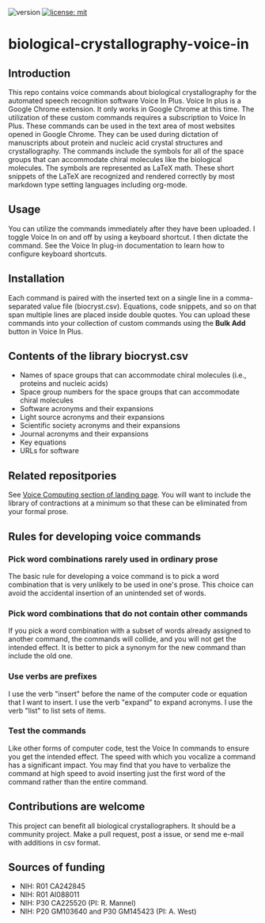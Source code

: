 ![version](https://img.shields.io/static/v1?label=biological-crystallography-voice-in&message=0.1&color=brightcolor)
[![license: mit](https://img.shields.io/badge/license-mit-blue.svg)](https://opensource.org/licenses/mit)


# biological-crystallography-voice-in

## Introduction
This repo contains voice commands about biological crystallography for the automated speech recognition software Voice In Plus.
Voice In plus is a Google Chrome extension.
It only works in Google Chrome at this time.
The utilization of these custom commands requires a subscription to Voice In Plus.
These commands can be used in the text area of most websites opened in Google Chrome.
They can be used during dictation of manuscripts about protein and nucleic acid crystal structures and crystallography.
The commands include the symbols for all of the space groups that can accommodate chiral molecules like the biological molecules.
The symbols are represented as LaTeX math.
These short snippets of the LaTeX are recognized and rendered correctly by most markdown type setting languages including org-mode.

## Usage
You can utilize the commands immediately after they have been uploaded.
I toggle Voice In on and off by using a keyboard shortcut.
I then dictate the command.
See the Voice In plug-in documentation to learn how to configure keyboard shortcuts.

## Installation
Each command is paired with the inserted text on a single line in a comma-separated value file (biocryst.csv).
Equations, code snippets, and so on that span multiple lines are placed inside double quotes.
You can upload these commands into your collection of custom commands using the **Bulk Add** button in Voice In Plus.

## Contents of the library biocryst.csv

- Names of space groups that can accommodate chiral molecules (i.e., proteins and nucleic acids)
- Space group numbers for the space groups that can accommodate chiral molecules
- Software acronyms and their expansions
- Light source acronyms and their expansions
- Scientific society acronyms and their expansions
- Journal acronyms and their expansions
- Key equations
- URLs for software


## Related repositpories
See [Voice Computing section of landing page](https://github.com/MooersLab/MooersLab?tab=readme-ov-file#voice-computing).
You will want to include the library of contractions at a minimum so that these can be eliminated from your formal prose.

## Rules for developing voice commands

### Pick word combinations rarely used in ordinary prose
The basic rule for developing a voice command is to pick a word combination that is very unlikely to be used in one's prose.
This choice can avoid the accidental insertion of an unintended set of words.

### Pick word combinations that do not contain other commands
If you pick a word combination with a subset of words already assigned to another command, the commands will collide, and you will not get the intended effect.
It is better to pick a synonym for the new command than include the old one.

### Use verbs are prefixes
I use the verb "insert" before the name of the computer code or equation that I want to insert.
I use the verb "expand" to expand acronyms.
I use the verb "list" to list sets of items.

### Test the commands
Like other forms of computer code, test the Voice In commands to ensure you get the intended effect.
The speed with which you vocalize a command has a significant impact.
You may find that you have to verbalize the command at high speed to avoid inserting just the first word of the command rather than the entire command.

## Contributions are welcome
This project can benefit all biological crystallographers.
It should be a community project.
Make a pull request, post a issue, or send me e-mail with additions in csv format.

## Sources of funding

- NIH: R01 CA242845
- NIH: R01 AI088011
- NIH: P30 CA225520 (PI: R. Mannel)
- NIH: P20 GM103640 and P30 GM145423 (PI: A. West)
